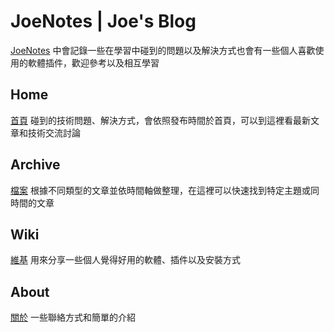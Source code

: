 # JoeNotes | Joe's Blog

[JoeNotes](https://joechang0113.github.io/) 中會記錄一些在學習中碰到的問題以及解決方式也會有一些個人喜歡使用的軟體插件，歡迎參考以及相互學習

## Home

[首頁](https://joechang0113.github.io/) 碰到的技術問題、解決方式，會依照發布時間於首頁，可以到這裡看最新文章和技術交流討論

## Archive

[檔案](https://joechang0113.github.io/archive/) 根據不同類型的文章並依時間軸做整理，在這裡可以快速找到特定主題或同時間的文章

## Wiki

[維基](https://joechang0113.github.io/wiki/) 用來分享一些個人覺得好用的軟體、插件以及安裝方式

## About

[關於](https://joechang0113.github.io/about/) 一些聯絡方式和簡單的介紹
